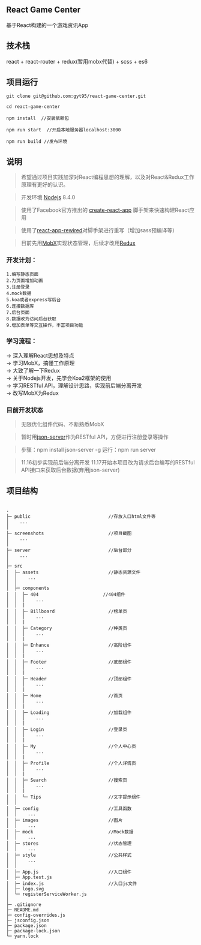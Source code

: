 ## React Game Center
基于React构建的一个游戏资讯App

## 技术栈
react + react-router + redux(暂用mobx代替) + scss + es6

## 项目运行
```
git clone git@github.com:gyt95/react-game-center.git

cd react-game-center

npm install  //安装依赖包

npm run start  //开启本地服务器localhost:3000

npm run build //发布环境
```

## 说明
> 希望通过项目实践加深对React编程思想的理解，以及对React&Redux工作原理有更好的认识。

> 开发环境 [Nodejs](https://nodejs.org/zh-cn/) 8.4.0

> 使用了Facebook官方推出的 [create-react-app](https://github.com/facebookincubator/create-react-app) 脚手架来快速构建React应用

> 使用了[react-app-rewired](https://github.com/timarney/react-app-rewired)对脚手架进行重写（增加sass预编译等）

> 目前先用[MobX](https://github.com/mobxjs/mobx)实现状态管理，后续才改用[Redux](https://github.com/reactjs/redux)

### 开发计划：
```
1.编写静态页面  
2.为页面增加动画  
3.注册登录  
4.mock数据  
5.koa或者express写后台  
6.连接数据库  
7.后台页面  
8.数据改为访问后台获取
9.增加表单等交互操作，丰富项目功能
```

### 学习流程：

-> 深入理解React思想及特点  
-> 学习MobX，搞懂工作原理  
-> 大致了解一下Redux  
-> 关于Nodejs开发，先学会Koa2框架的使用  
-> 学习RESTful API，理解设计思路，实现前后端分离开发  
-> 改写MobX为Redux  

### 目前开发状态
> 无限优化组件代码、不断熟悉MobX

> 暂时用[json-server](https://github.com/typicode/json-server)作为RESTful API，方便进行注册登录等操作  

> 步骤：npm install json-server -g
> 运行：npm run server

> 11.16初步实现前后端分离开发
> 11.17开始本项目改为请求后台编写的RESTful API接口来获取后台数据(弃用json-server)

## 项目结构

```

.
├─ public                             //存放入口html文件等
│    ...
│
├─ screenshots                        //项目截图
│    ...
│
├─ server                             //后台部分
│    ...
│
├─ src
│  ├─ assets                          //静态资源文件
│  │    ...
│  │
│  ├─ components
│  │  ├─ 404                        //404组件
│  │  │    ...
│  │  |
│  │  ├─ Billboard                    //榜单页
│  │  │    ...
│  │  |
│  │  ├─ Category                     //种类页
│  │  │    ...
│  │  |
│  │  ├─ Enhance                      //高阶组件
│  │  │    ...
│  │  |
│  │  ├─ Footer                       //底部组件
│  │  │    ...
│  │  |
│  │  ├─ Header                       //顶部组件
│  │  │    ...
│  │  |
│  │  ├─ Home                         //首页
│  │  │    ...
│  │  |
│  │  ├─ Loading                      //加载组件
│  │  │    ...
│  │  |
│  │  ├─ Login                        //登录页
│  │  │    ...
│  │  |
│  │  ├─ My                           //个人中心页
│  │  │    ...
│  │  |
│  │  ├─ Profile                      //个人详情页
│  │  │    ...
│  │  |
│  │  ├─ Search                       //搜索页
│  │  │    ...
│  │  |
│  │  └─ Tips                         //文字提示组件
│  │
│  ├─ config                          //工具函数
│  │    ...
│  ├─ images                          //图片
│  │    ...
│  ├─ mock                            //Mock数据
│  │    ...
│  ├─ stores                          //状态管理
│  │    ...
│  ├─ style                           //公共样式
│  │    ...
│  │
│  ├─ App.js                          //入口组件
│  ├─ App.test.js
│  ├─ index.js                        //入口js文件
│  ├─ logo.svg
│  └─ registerServiceWorker.js
│
├─ .gitignore
├─ README.md
├─ config-overrides.js
├─ jsconfig.json
├─ package.json
├─ package-lock.json
└─ yarn.lock


```
